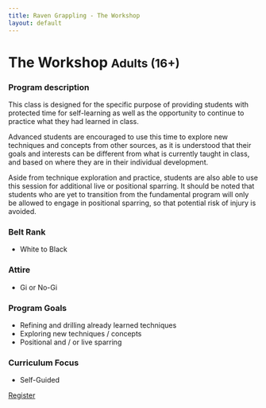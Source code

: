 ```yaml
---
title: Raven Grappling - The Workshop
layout: default
---
```


<div class="container py-5 px-4 p-lg-5">
  <h1>
    The Workshop
    <small>Adults (16+)</small>
  </h1>

  <h3>
    Program description
  </h3>
  <p>
    This class is designed for the specific purpose of providing students with protected time for self-learning as well as the opportunity to continue to practice what they had learned in class.
  </p>
  <p>
    Advanced students are encouraged to use this time to explore new techniques and concepts from other sources, as it is understood that their goals and interests can be different from what is currently taught in class, and based on where they are in their individual development.
  </p>
  <p>
    Aside from technique exploration and practice, students are also able to use this session for additional live or positional sparring. It should be noted that students who are yet to transition from the fundamental program will only be allowed to engage in positional sparring, so that potential risk of injury is avoided.
  </p>

  <h3>
    Belt Rank
  </h3>
  <ul>
    <li>White to Black</li>
  </ul>

  <h3>
    Attire
  </h3>
  <ul>
    <li>Gi or No-Gi</li>
  </ul>

  <h3>
    Program Goals
  </h3>
  <ul>
    <li>Refining and drilling already learned techniques</li>
    <li>Exploring new techniques / concepts</li>
    <li>Positional and / or live sparring</li>
  </ul>

  <h3>Curriculum Focus</h3>
  <ul>
    <li>Self-Guided</li>
  </ul>
</div>

<div class="container py-5 px-4 p-lg-5">
  <a href="/memberships" class="rg-button">Register</a>
</div>
